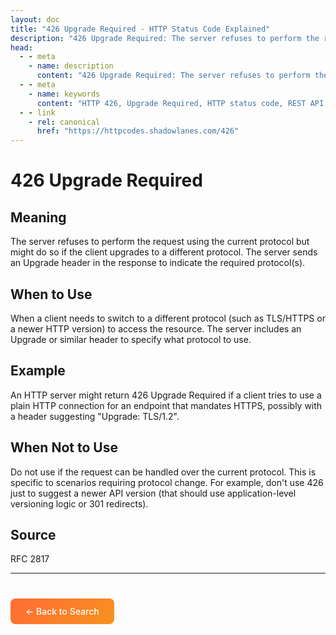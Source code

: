 ```yaml
---
layout: doc
title: "426 Upgrade Required - HTTP Status Code Explained"
description: "426 Upgrade Required: The server refuses to perform the request using the current protocol but might do so if the client upgrades to a different protocol. Th..."
head:
  - - meta
    - name: description
      content: "426 Upgrade Required: The server refuses to perform the request using the current protocol but might do so if the client upgrades to a different protocol. Th..."
  - - meta
    - name: keywords
      content: "HTTP 426, Upgrade Required, HTTP status code, REST API, web development"
  - - link
    - rel: canonical
      href: "https://httpcodes.shadowlanes.com/426"
---
```


# 426 Upgrade Required

## Meaning

The server refuses to perform the request using the current protocol but might do so if the client upgrades to a different protocol. The server sends an Upgrade header in the response to indicate the required protocol(s).

## When to Use

When a client needs to switch to a different protocol (such as TLS/HTTPS or a newer HTTP version) to access the resource. The server includes an Upgrade or similar header to specify what protocol to use.

## Example

An HTTP server might return 426 Upgrade Required if a client tries to use a plain HTTP connection for an endpoint that mandates HTTPS, possibly with a header suggesting "Upgrade: TLS/1.2".

## When Not to Use

Do not use if the request can be handled over the current protocol. This is specific to scenarios requiring protocol change. For example, don't use 426 just to suggest a newer API version (that should use application-level versioning logic or 301 redirects).

## Source

RFC 2817

---

<div style="margin-top: 40px;">
  <a href="/" style="display: inline-block; padding: 12px 24px; background: linear-gradient(135deg, #ff6b35, #f7931e); color: white; text-decoration: none; border-radius: 8px; font-weight: 500;">← Back to Search</a>
</div>
